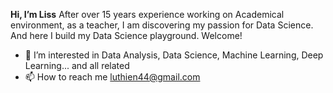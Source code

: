 **Hi, I’m Liss**
After over 15 years experience working on Academical environment, as a teacher, I am discovering my passion for Data Science. And here I build my Data Science playground. Welcome! 
- 👀 I’m interested in Data Analysis, Data Science, Machine Learning, Deep Learning... and all related 
- 📫 How to reach me luthien44@gmail.com

<!---
luthien4/luthien4 is a ✨ special ✨ repository because its `README.md` (this file) appears on your GitHub profile.
You can click the Preview link to take a look at your changes.
--->
